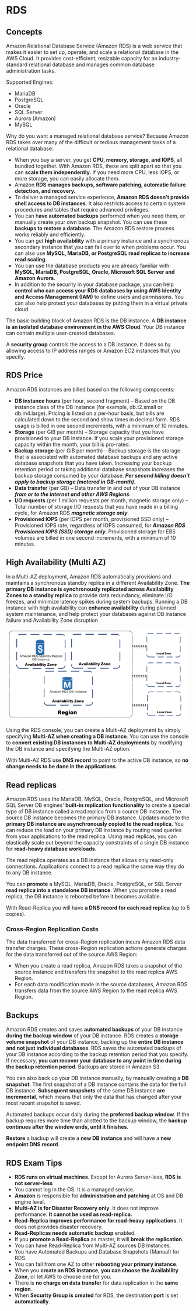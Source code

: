 # RDS
## Concepts
Amazon Relational Database Service (Amazon RDS) is a web service that makes it easier to set up, operate, and scale a relational database in the AWS Cloud. It provides cost-efficient, resizable capacity for an industry-standard relational database and manages common database administration tasks.

Supported Engines:
* MariaDB
* PostgreSQL
* Oracle
* SQL Server
* Aurora (Amazon)
* MySQL

Why do you want a managed relational database service? Because Amazon RDS takes over many of the difficult or tedious management tasks of a relational database:
* When you buy a server, you get **CPU, memory, storage, and IOPS**, all bundled together. With Amazon RDS, these are split apart so that you can **scale them independently**. If you need more CPU, less IOPS, or more storage, you can easily allocate them.
* Amazon **RDS manages backups, software patching, automatic failure detection, and recovery.**
* To deliver a managed service experience, **Amazon RDS doesn't provide shell access to DB instances**. It also restricts access to certain system procedures and tables that require advanced privileges.
* You can h**ave automated backups** performed when you need them, or manually create your own backup snapshot. You can use these **backups to restore a database**. The Amazon RDS restore process works reliably and efficiently.
* You can get **high availability** with a primary instance and a synchronous secondary instance that you can fail over to when problems occur. You can also use **MySQL, MariaDB, or PostgreSQL read replicas to increase read scaling**.
* You can use the database products you are already familiar with: **MySQL, MariaDB, PostgreSQL, Oracle, Microsoft SQL Server and Amazon Aurora.**
* In addition to the security in your database package, you can help **control who can access your RDS databases by using AWS Identity and Access Management (IAM)** to define users and permissions. You can also help protect your databases by putting them in a virtual private cloud.
  
The basic building block of Amazon RDS is the DB instance. A **DB instance is an isolated database environment in the AWS Cloud**. Your DB instance can contain multiple user-created databases.

A **security group** controls the access to a DB instance. It does so by allowing access to IP address ranges or Amazon EC2 instances that you specify.

## RDS Price
Amazon RDS instances are billed based on the following components:
* **DB instance hours** (per hour, second fragment) – Based on the DB instance class of the DB instance (for example, db.t2.small or db.m4.large). Pricing is listed on a per-hour basis, but bills are calculated down to the second and show times in decimal form. RDS usage is billed in one second increments, with a minimum of 10 minutes. 
* **Storage** (per GiB per month) – Storage capacity that you have provisioned to your DB instance. If you scale your provisioned storage capacity within the month, your bill is pro-rated. 
* **Backup storage** (per GiB per month) – Backup storage is the storage that is associated with automated database backups and any active database snapshots that you have taken. Increasing your backup retention period or taking additional database snapshots increases the backup storage consumed by your database. ***Per second billing doesn't apply to backup storage (metered in GB-month).***
* **Data transfer** (per GB) – Data transfer in and out of your DB instance ***from or to the internet and other AWS Regions***.
* **I/O requests** (per 1 million requests per month, magnetic storage only) – Total number of storage I/O requests that you have made in a billing cycle, for Amazon RDS ***magnetic storage only***.
* **Provisioned IOPS** (per IOPS per month, provisioned SSD only) – Provisioned IOPS rate, regardless of IOPS consumed, for ***Amazon RDS Provisioned IOPS (SSD) storage only***. Provisioned storage for EBS volumes are billed in one second increments, with a minimum of 10 minutes.

## High Availability (Multi AZ) 
In a Multi-AZ deployment, Amazon RDS automatically provisions and maintains a synchronous standby replica in a different Availability Zone. **The primary DB instance is synchronously replicated across Availability Zones to a standby replica** to provide data redundancy, eliminate I/O freezes, and minimize latency spikes during system backups. 
Running a DB instance with high availability can **enhance availability** during planned system maintenance, and help protect your databases against DB instance failure and Availability Zone disruption

![Multi-AZ](./con-multi-AZ.png)

Using the RDS console, you can create a Multi-AZ deployment by simply specifying **Multi-AZ when creating a DB instance**. You can use the console to **convert existing DB instances to Multi-AZ deployments** by modifying the DB instance and specifying the Multi-AZ option.

With Multi-AZ RDS use **DNS record** to point to the active DB instance, so **no change needs to be done in the applications**.

## Read replicas
Amazon RDS uses the MariaDB, MySQL, Oracle, PostgreSQL, and Microsoft SQL Server DB engines' **built-in replication functionality** to create a special type of DB instance called a read replica from a source DB instance. The source DB instance becomes the primary DB instance. Updates made to the **primary DB instance are asynchronously copied to the read replica**. You can reduce the load on your primary DB instance by routing read queries from your applications to the read replica. Using read replicas, you can elastically scale out beyond the capacity constraints of a single DB instance for **read-heavy database workloads**.

The read replica operates as a DB instance that allows only read-only connections. Applications connect to a read replica the same way they do to any DB instance.

You can **promote** a MySQL, MariaDB, Oracle, PostgreSQL, or SQL Server **read replica into a standalone DB instance**. When you promote a read replica, the DB instance is rebooted before it becomes available.

With Read-Replica you will have **a DNS record for each read replica** (up to 5 copies). 

### Cross-Region Replication Costs
The data transferred for cross-Region replication incurs Amazon RDS data transfer charges. These cross-Region replication actions generate charges for the data transferred out of the source AWS Region:
* When you create a read replica, Amazon RDS takes a snapshot of the source instance and transfers the snapshot to the read replica AWS Region.
* For each data modification made in the source databases, Amazon RDS transfers data from the source AWS Region to the read replica AWS Region.

## Backups
Amazon RDS creates and saves **automated backups** of your DB instance **during the backup window** of your DB instance. RDS creates a **storage volume snapshot** of your DB instance, backing up the **entire DB instance and not just individual databases**. RDS saves the automated backups of your DB instance according to the backup retention period that you specify. If necessary, **you can recover your database to any point in time during the backup retention period**. Backups are stored in Amazon S3.

You can also back up your DB instance manually, by manually creating a **DB snapshot**. The first snapshot of a DB instance contains the data for the full DB instance. **Subsequent snapshots** of the same DB instance **are incremental**, which means that only the data that has changed after your most recent snapshot is saved.

Automated backups occur daily during the **preferred backup window**. If the backup requires more time than allotted to the backup window, the **backup continues after the window ends, until it finishes**. 

**Restore** a backup will create a **new DB instance** and will have a **new endpoint DNS record**.

## RDS Exam Tips
* **RDS runs on virtual machines**. Except for Aurora Server-less, **RDS is not server-less**
* You cannot log in the OS. It is a managed service.
* **Amazon** is responsible for **administration and patching** at OS and DB engine level.
* **Multi-AZ is for Disaster Recovery only**. It does not improve performance. **It cannot be used as read-replica.**
* **Read-Replica improves performance for read-heavy applications**. It does not provides disaster recovery.
* **Read-Replicas needs automatic backup** enabled.
* If you **promote a Read-Replica** as master, it will **break the replication**.
* You can have Read-Replica from Multi-AZ sources DB Instances.
* You have Automated Backups and Database Snapshots (Manual) for RDS.
* You can fail from one AZ to other **rebooting your primary instance**.  
* When you **create an RDS instance**, **you can choose the Availability Zone**, or let AWS to choose one for you. 
* There is **no charge on data transfer** for data replication in the **same region**. 
* When **Security Group is created** for RDS, the destination **port** is set **automatically**. 